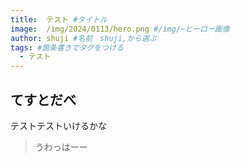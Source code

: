 ```yaml
---
title:  テスト #タイトル
image:  /img/2024/0113/hero.png #/img/~ヒーロー画像
author: shuji #名前　shuji,から選ぶ
tags: #箇条書きでタグをつける
  - テスト
---
```


## てすとだべ　
テストテストいけるかな

> うわっはーー